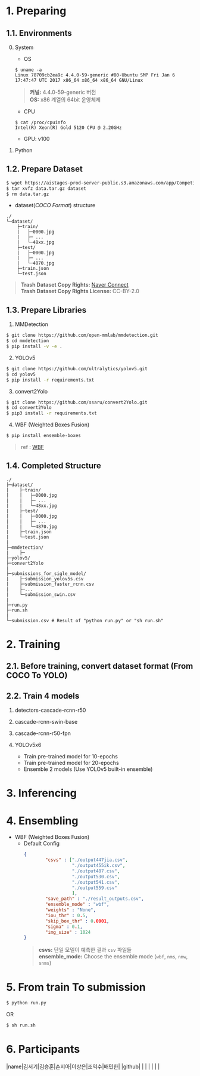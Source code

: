 # 1. Preparing

## 1.1. Environments
0. System
	* OS
	```plain text
	$ uname -a
	Linux 78709cb2ea9c 4.4.0-59-generic #80-Ubuntu SMP Fri Jan 6 17:47:47 UTC 2017 x86_64 x86_64 x86_64 GNU/Linux
	```
	> **커널:** 4.4.0-59-generic 버전  
	> **OS:** x86 계열의 64bit 운영체제
	
	* CPU
	```plain text
	$ cat /proc/cpuinfo 
	Intel(R) Xeon(R) Gold 5120 CPU @ 2.20GHz
	```
	* GPU: v100
1. Python

## 1.2. Prepare Dataset
```bash
$ wget https://aistages-prod-server-public.s3.amazonaws.com/app/Competitions/000076/data/data.tar.gz
$ tar xvfz data.tar.gz dataset
$ rm data.tar.gz
```
* dataset(*COCO Format*) structure
```plain text
./
└─dataset/
    ├─train/
    |   ├─0000.jpg
    |   ├─ ...
    |   └─48xx.jpg
    ├─test/
    |   ├─0000.jpg
    |   ├─ ...
    |   └─4870.jpg
    ├─train.json
    └─test.json
```
> **Trash Dataset Copy Rights:** [Naver Connect](https://connect.or.kr)  
> **Trash Dataset Copy Rights License:** CC-BY-2.0

## 1.3. Prepare Libraries
1. MMDetection
```bash
$ git clone https://github.com/open-mmlab/mmdetection.git
$ cd mmdetection
$ pip install -v -e . 
```
2. YOLOv5
```bash
$ git clone https://github.com/ultralytics/yolov5.git
$ cd yolov5
$ pip install -r requirements.txt
```

3. convert2Yolo
```bash
$ git clone https://github.com/ssaru/convert2Yolo.git
$ cd convert2Yolo
$ pip3 install -r requirements.txt
```

4. WBF (Weighted Boxes Fusion)
```bash
$ pip install ensemble-boxes
```
> ref : [WBF](https://github.com/ZFTurbo/Weighted-Boxes-Fusion)

## 1.4. Completed Structure
```plain text
./
├─dataset/
|    ├─train/
|    |   ├─0000.jpg
|    |   ├─ ...
|    |   └─48xx.jpg
|    ├─test/
|    |   ├─0000.jpg
|    |   ├─ ...
|    |   └─4870.jpg
|    ├─train.json
|    └─test.json
|
├─mmdetection/
|    ├─
├─yolov5/
├─convert2Yolo
|
├─submissions_for_sigle_model/
|    ├─submission_yolov5s.csv
|    ├─submission_faster_rcnn.csv
|    ├─...
|    └─submission_swin.csv
|
├─run.py 
├─run.sh
|
└─submission.csv # Result of "python run.py" or "sh run.sh"
```

# 2. Training

## 2.1. Before training, convert dataset format (**From COCO To YOLO**)

## 2.2. Train 4 models
1. detectors-cascade-rcnn-r50

2. cascade-rcnn-swin-base

3. cascade-rcnn-r50-fpn

4. YOLOv5x6
	* Train pre-trained model for 10-epochs
	* Train pre-trained model for 20-epochs
	* Ensemble 2 models (Use YOLOv5 built-in ensemble)

# 3. Inferencing

# 4. Ensembling
* WBF (Weighted Boxes Fusion)
	* Default Config
		```json
		{
    			"csvs" : ["./output447jia.csv", 
    			          "./output455ik.csv",
    			          "./output487.csv",
    			          "./output530.csv",
    			          "./output541.csv",
    			          "./output559.csv"
    			          ],
    			"save_path" : "./result_outputs.csv",
    			"ensemble_mode" : "wbf",
    			"weights" : "None",
    			"iou_thr" : 0.5,
    			"skip_box_thr" : 0.0001,
    			"sigma" : 0.1,
    			"img_size" : 1024
		}
		```
		> **csvs:** 단일 모델이 예측한 결과 `csv` 파일들  
		> **ensemble_mode:** Choose the ensemble mode (`wbf`, `nms`, `nmw`, `snms`)  

# 5. From train To submission
```bash
$ python run.py
```
OR
```bash
$ sh run.sh
```

# 6. Participants
|name|김서기|김승훈|손지아|이상은|조익수|배민한|
|github| | | | | | |

